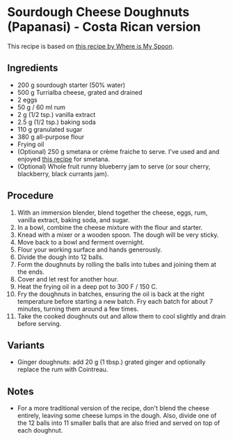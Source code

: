 # Sourdough Cheese Doughnuts (Papanasi) - Costa Rican version

This recipe is based on [this recipe by Where is My Spoon](https://whereismyspoon.co/romanian-cheese-doughnuts-papanasi/).

## Ingredients

* 200 g sourdough starter (50% water)
* 500 g Turrialba cheese, grated and drained
* 2 eggs
* 50 g / 60 ml rum
* 2 g (1/2 tsp.) vanilla extract
* 2.5 g (1/2 tsp.) baking soda
* 110 g granulated sugar
* 380 g all-purpose flour
* Frying oil
* (Optional) 250 g smetana or crème fraiche to serve. I've used and and enjoyed [this recipe](https://petersfoodadventures.com/2018/08/10/homemade-sour-cream/) for smetana.
* (Optional) Whole fruit runny blueberry jam to serve (or sour cherry, blackberry, black currants jam).

## Procedure

1. With an immersion blender, blend together the cheese, eggs, rum, vanilla extract, baking soda, and sugar.
2. In a bowl, combine the cheese mixture with the flour and starter.
3. Knead with a mixer or a wooden spoon. The dough will be very sticky.
4. Move back to a bowl and ferment overnight.
5. Flour your working surface and hands generously.
6. Divide the dough into 12 balls.
7. Form the doughnuts by rolling the balls into tubes and joining them at the ends.
8. Cover and let rest for another hour.
9. Heat the frying oil in a deep pot to 300 F / 150 C.
10. Fry the doughnuts in batches, ensuring the oil is back at the right temperature before starting a new batch. Fry each batch for about 7 minutes, turning them around a few times.
11. Take the cooked doughnuts out and allow them to cool slightly and drain before serving.

## Variants
* Ginger doughnuts: add 20 g (1 tbsp.) grated ginger and optionally replace the rum with Cointreau.

## Notes
* For a more traditional version of the recipe, don't blend the cheese entirely, leaving some cheese lumps in the dough. Also, divide one of the 12 balls into 11 smaller balls that are also fried and served on top of each doughnut.
